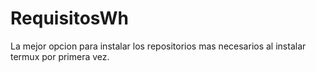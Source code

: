 # RequisitosWh
La mejor opcion para instalar los repositorios mas necesarios al instalar termux por primera vez.
